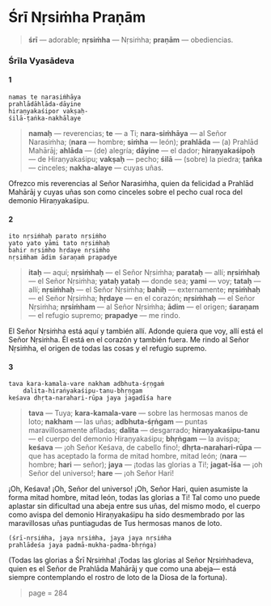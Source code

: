 # Śrī Nṛsiṁha Praṇām

> **śrī** — adorable; **nṛsiṁha** — Nṛsiṁha; **praṇām** — obediencias.

### Śrīla Vyasādeva

#### 1

    namas te narasiṁhāya
    prahlādāhlāda-dāyine
    hiraṇyakaśipor vakṣaḥ-
    śilā-ṭaṅka-nakhālaye

> **namaḥ** — reverencias; **te** — a Ti; **nara-siṁhāya** — al Señor Narasiṁha; (**nara** — hombre; **siṁha** — león); **prahlāda** — (a) Prahlād Mahārāj; **ahlāda** — (de) alegría; **dāyine** — el dador; **hiraṇyakaśipoḥ** — de Hiraṇyakaśipu; **vakṣaḥ** — pecho; **śilā** — (sobre) la piedra; **ṭaṅka** — cinceles; **nakha-alaye** — cuyas uñas.

Ofrezco mis reverencias al Señor Narasiṁha, quien da felicidad a Prahlād Mahārāj y cuyas uñas son como cinceles sobre el pecho cual roca del demonio Hiraṇyakaśipu.

#### 2

    ito nṛsiṁhaḥ parato nṛsiṁho
    yato yato yāmi tato nṛsiṁhaḥ
    bahir nṛsiṁho hṛdaye nṛsiṁho
    nṛsiṁham ādim śaraṇaṁ prapadye

> **itaḥ** — aquí; **nṛsiṁhaḥ** — el Señor Nṛsiṁha; **parataḥ** — allí; **nṛsiṁhaḥ** — el Señor Nṛsiṁha; **yataḥ yataḥ** — donde sea; **yami** — voy; **tataḥ** — allí; **nṛsiṁhaḥ** — el Señor Nṛsiṁha; **bahiḥ** — externamente; **nṛsiṁhaḥ** — el Señor Nṛsiṁha; **hṛdaye** — en el corazón; **nṛsiṁhaḥ** — el Señor Nṛsiṁha; **nṛsiṁham** — al Señor Nṛsiṁha; **ādim** — el origen; **śaraṇam** — el refugio supremo; **prapadye** — me rindo.

El Señor Nṛsiṁha está aquí y también allí. Adonde quiera que voy, allí está el Señor Nṛsiṁha. Él está en el corazón y también fuera. Me rindo al Señor Nṛsiṁha, el origen de todas las cosas y el refugio supremo.

#### 3

    tava kara-kamala-vare nakham adbhuta-śṛṇgaṁ
        dalita-hiraṅyakaśipu-tanu-bhṛṇgam
    keśava dhṛta-narahari-rūpa jaya jagadīśa hare

> **tava** — Tuya; **kara-kamala-vare** — sobre las hermosas manos de loto; **nakham** — las uñas; **adbhuta-śṛṅgam** — puntas maravillosamente afiladas; **dalita** — desgarrado; **hiraṇyakaśipu-tanu** — el cuerpo del demonio Hiraṇyakaśipu; **bhṛṅgam** — la avispa; **keśava** — ¡oh Señor Keśava, de cabello fino!; **dhṛta-narahari-rūpa** — que has aceptado la forma de mitad hombre, mitad león; (**nara** — hombre; **hari** — señor); **jaya** — ¡todas las glorias a Ti!; **jagat-īśa** — ¡oh Señor del universo!; **hare** — ¡oh Señor Hari!

¡Oh, Keśava! ¡Oh, Señor del universo! ¡Oh, Señor Hari, quien asumiste la forma mitad hombre, mitad león, todas las glorias a Ti! Tal como uno puede aplastar sin dificultad una abeja entre sus uñas, del mismo modo, el cuerpo como avispa del demonio Hiraṇyakaśipu ha sido desmembrado por las maravillosas uñas puntiagudas de Tus hermosas manos de loto.
    
    (śrī-nṛsiṁha, jaya nṛsiṁha, jaya jaya nṛsiṁha
    prahlādeśa jaya padmā-mukha-padma-bhṛṅga)

(Todas las glorias a Śrī Nṛsiṁha! ¡Todas las glorias al Señor Nṛsiṁhadeva, quien es el Señor de Prahlāda Mahārāj y que como una abeja— está siempre contemplando el rostro de loto de la Diosa de la fortuna).


> page = 284
